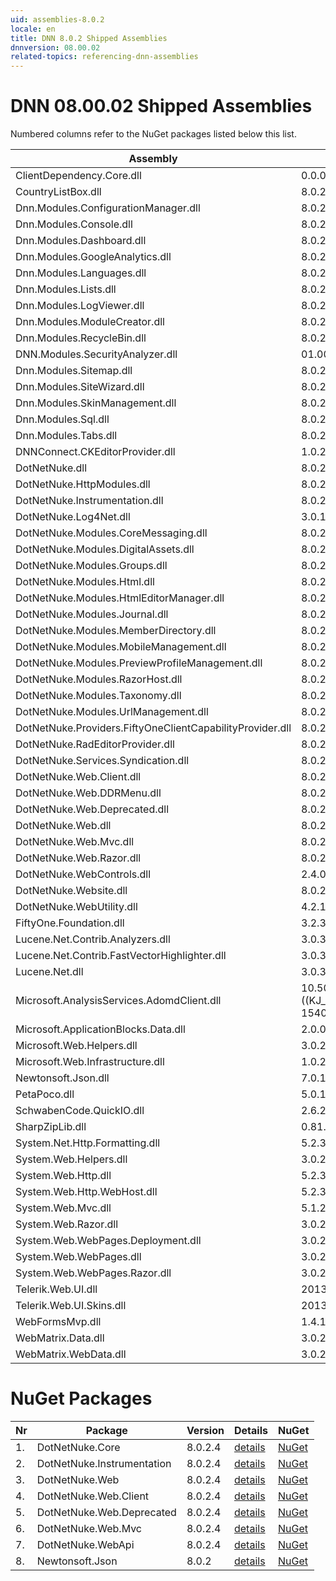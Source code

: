 ```yaml
---
uid: assemblies-8.0.2
locale: en
title: DNN 8.0.2 Shipped Assemblies
dnnversion: 08.00.02
related-topics: referencing-dnn-assemblies
---
```


# DNN 08.00.02 Shipped Assemblies

Numbered columns refer to the NuGet packages listed below this list.

|**Assembly**|**Version**|#1|#2|#3|#4|#5|#6|#7|#8|
|---|---|---|---|---|---|---|---|---|---|
|ClientDependency.Core.dll|0.0.0.0| | | | | | | | |
|CountryListBox.dll|8.0.2.4| | | | | | | | |
|Dnn.Modules.ConfigurationManager.dll|8.0.2.4| | | | | | | | |
|Dnn.Modules.Console.dll|8.0.2.4| | | | | | | | |
|Dnn.Modules.Dashboard.dll|8.0.2.4| | | | | | | | |
|Dnn.Modules.GoogleAnalytics.dll|8.0.2.4| | | | | | | | |
|Dnn.Modules.Languages.dll|8.0.2.4| | | | | | | | |
|Dnn.Modules.Lists.dll|8.0.2.4| | | | | | | | |
|Dnn.Modules.LogViewer.dll|8.0.2.4| | | | | | | | |
|Dnn.Modules.ModuleCreator.dll|8.0.2.4| | | | | | | | |
|Dnn.Modules.RecycleBin.dll|8.0.2.4| | | | | | | | |
|DNN.Modules.SecurityAnalyzer.dll|01.00.01.00| | | | | | | | |
|Dnn.Modules.Sitemap.dll|8.0.2.4| | | | | | | | |
|Dnn.Modules.SiteWizard.dll|8.0.2.4| | | | | | | | |
|Dnn.Modules.SkinManagement.dll|8.0.2.4| | | | | | | | |
|Dnn.Modules.Sql.dll|8.0.2.4| | | | | | | | |
|Dnn.Modules.Tabs.dll|8.0.2.4| | | | | | | | |
|DNNConnect.CKEditorProvider.dll|1.0.2| | | | | | | | |
|DotNetNuke.dll|8.0.2.4|1| | | | | | | |
|DotNetNuke.HttpModules.dll|8.0.2.4| | | | | | | | |
|DotNetNuke.Instrumentation.dll|8.0.2.4| |2| | | | | | |
|DotNetNuke.Log4Net.dll|3.0.1.0| | | | | | | | |
|DotNetNuke.Modules.CoreMessaging.dll|8.0.2.4| | | | | | | | |
|DotNetNuke.Modules.DigitalAssets.dll|8.0.2.4| | | | | | | | |
|DotNetNuke.Modules.Groups.dll|8.0.2.4| | | | | | | | |
|DotNetNuke.Modules.Html.dll|8.0.2.4| | | | | | | | |
|DotNetNuke.Modules.HtmlEditorManager.dll|8.0.2.4| | | | | | | | |
|DotNetNuke.Modules.Journal.dll|8.0.2.4| | | | | | | | |
|DotNetNuke.Modules.MemberDirectory.dll|8.0.2.4| | | | | | | | |
|DotNetNuke.Modules.MobileManagement.dll|8.0.2.4| | | | | | | | |
|DotNetNuke.Modules.PreviewProfileManagement.dll|8.0.2.4| | | | | | | | |
|DotNetNuke.Modules.RazorHost.dll|8.0.2.4| | | | | | | | |
|DotNetNuke.Modules.Taxonomy.dll|8.0.2.4| | | | | | | | |
|DotNetNuke.Modules.UrlManagement.dll|8.0.2.4| | | | | | | | |
|DotNetNuke.Providers.FiftyOneClientCapabilityProvider.dll|8.0.2.4| | | | | | | | |
|DotNetNuke.RadEditorProvider.dll|8.0.2.4| | | | | | | | |
|DotNetNuke.Services.Syndication.dll|8.0.2.4| | | | | | | | |
|DotNetNuke.Web.Client.dll|8.0.2.4| | | |4| | | | |
|DotNetNuke.Web.DDRMenu.dll|8.0.2.4| | | | | | | | |
|DotNetNuke.Web.Deprecated.dll|8.0.2.4| | | | |5| | | |
|DotNetNuke.Web.dll|8.0.2.4| | |3| | | |7| |
|DotNetNuke.Web.Mvc.dll|8.0.2.4| | | | | |6| | |
|DotNetNuke.Web.Razor.dll|8.0.2.4| | | | | | | | |
|DotNetNuke.WebControls.dll|2.4.0.598| | | | | | | | |
|DotNetNuke.Website.dll|8.0.2.4| | | | | | | | |
|DotNetNuke.WebUtility.dll|4.2.1.783| | |3| |5| | | |
|FiftyOne.Foundation.dll|3.2.3.2| | | | | | | | |
|Lucene.Net.Contrib.Analyzers.dll|3.0.3| | | | | | | | |
|Lucene.Net.Contrib.FastVectorHighlighter.dll|3.0.3| | | | | | | | |
|Lucene.Net.dll|3.0.3.0| | | | | | | | |
|Microsoft.AnalysisServices.AdomdClient.dll|10.50.1600.1 ((KJ_RTM).100402-1540 )| | | | | | | | |
|Microsoft.ApplicationBlocks.Data.dll|2.0.0.0|1| | | | | | | |
|Microsoft.Web.Helpers.dll|3.0.20129.0| | | | | | | | |
|Microsoft.Web.Infrastructure.dll|1.0.20105.407| | | | | | | | |
|Newtonsoft.Json.dll|7.0.1.18622| | | | | | | | |
|PetaPoco.dll|5.0.1.17400| | | | | | | | |
|SchwabenCode.QuickIO.dll|2.6.2.0| | | | | | | | |
|SharpZipLib.dll|0.81.0.1407| | | | | | | | |
|System.Net.Http.Formatting.dll|5.2.30128.0| | | | | | | | |
|System.Web.Helpers.dll|3.0.20129.0| | | | | | | | |
|System.Web.Http.dll|5.2.30128.0| | | | | | | | |
|System.Web.Http.WebHost.dll|5.2.30128.0| | | | | | | | |
|System.Web.Mvc.dll|5.1.20129.0| | | | | | | | |
|System.Web.Razor.dll|3.0.20129.0| | | | | | | | |
|System.Web.WebPages.Deployment.dll|3.0.20129.0| | | | | | | | |
|System.Web.WebPages.dll|3.0.20129.0| | | | | | | | |
|System.Web.WebPages.Razor.dll|3.0.20129.0| | | | | | | | |
|Telerik.Web.UI.dll|2013.2.717.40| | | | |5| | | |
|Telerik.Web.UI.Skins.dll|2013.2.717.40| | | | | | | | |
|WebFormsMvp.dll|1.4.1.0| | | | | | | | |
|WebMatrix.Data.dll|3.0.20129.0| | | | | | | | |
|WebMatrix.WebData.dll|3.0.20129.0| | | | | | | | |

# NuGet Packages

|**Nr**|**Package**|**Version**|Details|NuGet|
|---|---|---|---|---|
|1.|DotNetNuke.Core|8.0.2.4|[details](xref:nuget-DotNetNuke.Core-8.0.2.4)|[NuGet](https://www.nuget.org/packages/DotNetNuke.Core/8.0.2.4)|
|2.|DotNetNuke.Instrumentation|8.0.2.4|[details](xref:nuget-DotNetNuke.Instrumentation-8.0.2.4)|[NuGet](https://www.nuget.org/packages/DotNetNuke.Instrumentation/8.0.2.4)|
|3.|DotNetNuke.Web|8.0.2.4|[details](xref:nuget-DotNetNuke.Web-8.0.2.4)|[NuGet](https://www.nuget.org/packages/DotNetNuke.Web/8.0.2.4)|
|4.|DotNetNuke.Web.Client|8.0.2.4|[details](xref:nuget-DotNetNuke.Web.Client-8.0.2.4)|[NuGet](https://www.nuget.org/packages/DotNetNuke.Web.Client/8.0.2.4)|
|5.|DotNetNuke.Web.Deprecated|8.0.2.4|[details](xref:nuget-DotNetNuke.Web.Deprecated-8.0.2.4)|[NuGet](https://www.nuget.org/packages/DotNetNuke.Web.Deprecated/8.0.2.4)|
|6.|DotNetNuke.Web.Mvc|8.0.2.4|[details](xref:nuget-DotNetNuke.Web.Mvc-8.0.2.4)|[NuGet](https://www.nuget.org/packages/DotNetNuke.Web.Mvc/8.0.2.4)|
|7.|DotNetNuke.WebApi|8.0.2.4|[details](xref:nuget-DotNetNuke.WebApi-8.0.2.4)|[NuGet](https://www.nuget.org/packages/DotNetNuke.WebApi/8.0.2.4)|
|8.|Newtonsoft.Json|8.0.2|[details](xref:nuget-Newtonsoft.Json-8.0.2)|[NuGet](https://www.nuget.org/packages/Newtonsoft.Json/8.0.2)|


